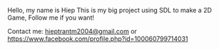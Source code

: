 Hello, my name is Hiep
This is my big project using SDL to make a 2D Game,
Follow me if you want!


Contact me: hieptrantm2004@gmail.com or https://www.facebook.com/profile.php?id=100060799714031
